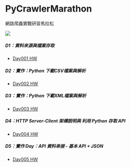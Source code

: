 # PyCrawlerMarathon
網路爬蟲實戰研習馬拉松

<img src="http://2.bp.blogspot.com/-H2m-BFydExw/Wkc9gJQE8GI/AAAAAAAAcZI/pJhLUIEj9zMe2fmVsQuK2UWFbrVagaongCK4BGAYYCw/s0/%25E6%2588%2590%25E5%258A%259F%25E9%2581%258E%25E7%25A8%258B.png"/>

##### D1：資料來源與檔案存取
- <a href="https://github.com/DunkLiao/PyCrawlerMarathon/blob/master/homework/Day001_HW.ipynb">Day001 HW</a>
##### D2：實作：Python 下載CSV檔案與解析
- <a href="https://github.com/DunkLiao/PyCrawlerMarathon/blob/master/homework/Day002_HW.ipynb">Day002 HW</a>
##### D3：實作：Python 下載XML檔案與解析
- <a href="https://github.com/DunkLiao/PyCrawlerMarathon/blob/master/homework/Day003_HW.ipynb">Day003 HW</a>
##### D4：HTTP Server-Client 架構說明與 利用 Python 存取 API
- <a href="https://github.com/DunkLiao/PyCrawlerMarathon/blob/master/homework/Day004_HW.ipynb">Day004 HW</a>
##### D5：實作 Day：API 資料串接 - 基本 API + JSON
- <a href="https://github.com/DunkLiao/PyCrawlerMarathon/blob/master/homework/Day005_HW.ipynb">Day005 HW</a>

